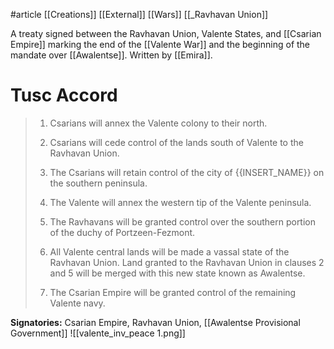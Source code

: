 #article 
[[Creations]]
[[External]]
[[Wars]]
[[_Ravhavan Union]]

A treaty signed between the Ravhavan Union, Valente States, and [[Csarian Empire]] marking the end of the [[Valente War]] and the beginning of the mandate over [[Awalentse]]. Written by [[Emira]].
# Tusc Accord
> 1. Csarians will annex the Valente colony to their north.
> 
> 2. Csarians will cede control of the lands south of Valente to the Ravhavan Union.
> 
> 3. The Csarians will retain control of the city of {{INSERT_NAME}} on the southern peninsula.
> 
> 4. The Valente will annex the western tip of the Valente peninsula.
> 
> 5. The Ravhavans will be granted control over the southern portion of the duchy of Portzeen-Fezmont.
> 
> 6. All Valente central lands will be made a vassal state of the Ravhavan Union. Land granted to the Ravhavan Union in clauses 2 and 5 will be merged with this new state known as Awalentse.
> 
> 7. The Csarian Empire will be granted control of the remaining Valente navy.

**Signatories:** Csarian Empire, Ravhavan Union, [[Awalentse Provisional Government]] ![[valente_inv_peace 1.png]]